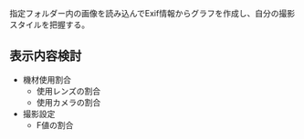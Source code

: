 指定フォルダー内の画像を読み込んでExif情報からグラフを作成し、自分の撮影スタイルを把握する。

## 表示内容検討

- 機材使用割合
  - 使用レンズの割合
  - 使用カメラの割合
- 撮影設定
  - F値の割合
